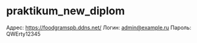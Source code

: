 # praktikum_new_diplom
Адрес: https://foodgramspb.ddns.net/
Логин: admin@example.ru
Пароль: QWErty12345